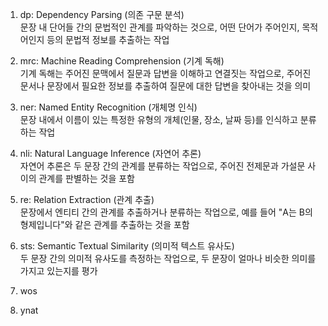 1. dp: Dependency Parsing (의존 구문 분석)  
문장 내 단어들 간의 문법적인 관계를 파악하는 것으로, 어떤 단어가 주어인지, 목적어인지 등의 문법적 정보를 추출하는 작업

2. mrc: Machine Reading Comprehension (기계 독해)  
기계 독해는 주어진 문맥에서 질문과 답변을 이해하고 연결짓는 작업으로, 주어진 문서나 문장에서 필요한 정보를 추출하여 질문에 대한 답변을 찾아내는 것을 의미

3. ner: Named Entity Recognition (개체명 인식)  
문장 내에서 이름이 있는 특정한 유형의 개체(인물, 장소, 날짜 등)를 인식하고 분류하는 작업

4. nli: Natural Language Inference (자연어 추론)  
자연어 추론은 두 문장 간의 관계를 분류하는 작업으로, 주어진 전제문과 가설문 사이의 관계를 판별하는 것을 포함

5. re: Relation Extraction (관계 추출)  
문장에서 엔티티 간의 관계를 추출하거나 분류하는 작업으로, 예를 들어 "A는 B의 형제입니다"와 같은 관계를 추출하는 것을 포함

6. sts: Semantic Textual Similarity (의미적 텍스트 유사도)  
두 문장 간의 의미적 유사도를 측정하는 작업으로, 두 문장이 얼마나 비슷한 의미를 가지고 있는지를 평가

7. wos

8. ynat
